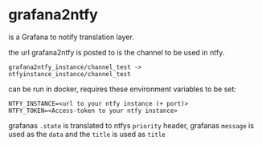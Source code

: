 # grafana2ntfy
is a Grafana to notify translation layer.

the url grafana2ntfy is posted to is the channel to be used in ntfy.
```
grafana2ntfy_instance/channel_test -> ntfyinstance_instance/channel_test
```

can be run in docker, requires these environment variables to be set:
```
NTFY_INSTANCE=<url to your ntfy instance (+ port)>
NTFY_TOKEN=<Access-token to your ntfy instance>
```

grafanas `.state` is translated to ntfys `priority` header, grafanas `message` is used as the `data` and the `title` is used as `title`